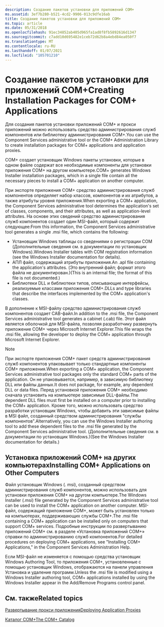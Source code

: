 ```yaml
---
description: Создание пакетов установки для приложений COM+
ms.assetid: 3ef7b280-b521-4cd2-9906-013c9dfe16ab
title: Создание пакетов установки для приложений COM+
ms.topic: article
ms.date: 05/31/2018
ms.openlocfilehash: 91ec34852ab405d965fa1ad8f8fb5892616d1347
ms.sourcegitcommit: c7add10d695482e1ceb72d62b8a4ebd84ea050f7
ms.translationtype: MT
ms.contentlocale: ru-RU
ms.lasthandoff: 01/07/2021
ms.locfileid: "105701210"
---
```

# <a name="creating-installation-packages-for-com-applications"></a><span data-ttu-id="795b0-103">Создание пакетов установки для приложений COM+</span><span class="sxs-lookup"><span data-stu-id="795b0-103">Creating Installation Packages for COM+ Applications</span></span>

<span data-ttu-id="795b0-104">Для создания пакетов установки приложений COM+ и прокси приложений можно использовать средство администрирования служб компонентов или библиотеку администрирования COM+.</span><span class="sxs-lookup"><span data-stu-id="795b0-104">You can use the Component Services administrative tool or the COM+ Administration Library to create installation packages for COM+ applications and application proxies.</span></span>

<span data-ttu-id="795b0-105">COM+ создает установщик Windows пакеты установки, которые в одном файле содержат все необходимые компоненты для установки приложения COM+ на другом компьютере.</span><span class="sxs-lookup"><span data-stu-id="795b0-105">COM+ generates Windows Installer installation packages, which in a single file contain all the necessary pieces to install a COM+ application on another computer.</span></span>

<span data-ttu-id="795b0-106">При экспорте приложения COM+ средство администрирования служб компонентов определяет набор классов, компонентов и их атрибутов, а также атрибуты уровня приложения.</span><span class="sxs-lookup"><span data-stu-id="795b0-106">When exporting a COM+ application, the Component Services administrative tool determines the application's set of classes, components, and their attributes, as well as application-level attributes.</span></span> <span data-ttu-id="795b0-107">На основе этих сведений средство администрирования служб компонентов создает один MSI-файл, который содержит следующее:</span><span class="sxs-lookup"><span data-stu-id="795b0-107">From this information, the Component Services administrative tool generates a single .msi file, which contains the following:</span></span>

-   <span data-ttu-id="795b0-108">Установщик Windows таблицы со сведениями о регистрации COM (Дополнительные сведения см. в документации по установщик Windows).</span><span class="sxs-lookup"><span data-stu-id="795b0-108">Windows Installer tables with COM registration information (see the Windows Installer documentation for details).</span></span>
-   <span data-ttu-id="795b0-109">АПЛ файл, содержащий атрибуты приложения.</span><span class="sxs-lookup"><span data-stu-id="795b0-109">An .apl file containing the application's attributes.</span></span> <span data-ttu-id="795b0-110">(Это внутренний файл; формат этого файла не документирован.)</span><span class="sxs-lookup"><span data-stu-id="795b0-110">(This is an internal file; the format of this file is not documented.)</span></span>
-   <span data-ttu-id="795b0-111">Библиотеки DLL и библиотеки типов, описывающие интерфейсы, реализуемые классами приложения COM+.</span><span class="sxs-lookup"><span data-stu-id="795b0-111">DLLs and type libraries that describe the interfaces implemented by the COM+ application's classes.</span></span>

<span data-ttu-id="795b0-112">В дополнение к MSI-файлу средство администрирования служб компонентов создает CAB-файл.</span><span class="sxs-lookup"><span data-stu-id="795b0-112">In addition to the .msi file, the Component Services administrative tool generates a cabinet (.cab) file.</span></span> <span data-ttu-id="795b0-113">Этот файл является оболочкой для MSI-файла, позволяя разработчику развернуть приложение COM+ через Microsoft Internet Explorer.</span><span class="sxs-lookup"><span data-stu-id="795b0-113">This file wraps the .msi file, allowing the developer to deploy the COM+ application through Microsoft Internet Explorer.</span></span>

> [!Note]  
> <span data-ttu-id="795b0-114">При экспорте приложения COM+ пакет средств администрирования служб компонентов упаковывает только стандартные компоненты COM+ приложения.</span><span class="sxs-lookup"><span data-stu-id="795b0-114">When exporting a COM+ application, the Component Services administrative tool packages only the standard COM+ parts of the application.</span></span> <span data-ttu-id="795b0-115">Он не упаковывается, например, в зависимую библиотеку DLL или файлы данных.</span><span class="sxs-lookup"><span data-stu-id="795b0-115">It does not package, for example, any dependent DLL or data files.</span></span> <span data-ttu-id="795b0-116">Перед установкой приложения COM+ необходимо сначала установить на компьютере зависимые DLL-файлы.</span><span class="sxs-lookup"><span data-stu-id="795b0-116">The dependent DLL files must first be installed on a computer prior to installing the COM+ application.</span></span> <span data-ttu-id="795b0-117">Кроме того, можно использовать средство разработки установщик Windows, чтобы добавить эти зависимые файлы в MSI файл, созданный средством администрирования "службы компонентов".</span><span class="sxs-lookup"><span data-stu-id="795b0-117">Alternatively, you can use the Windows Installer authoring tool to add these dependent files to the .msi file generated by the Component Services administrative tool.</span></span> <span data-ttu-id="795b0-118">(Дополнительные сведения см. в документации по установщик Windows.)</span><span class="sxs-lookup"><span data-stu-id="795b0-118">(See the Windows Installer documentation for details.)</span></span>

 

## <a name="installing-com-applications-on-other-computers"></a><span data-ttu-id="795b0-119">Установка приложений COM+ на других компьютерах</span><span class="sxs-lookup"><span data-stu-id="795b0-119">Installing COM+ Applications on Other Computers</span></span>

<span data-ttu-id="795b0-120">Файл установщик Windows (. msi), созданный средством администрирования служб компонентов, можно использовать для установки приложения COM+ на другом компьютере.</span><span class="sxs-lookup"><span data-stu-id="795b0-120">The Windows Installer (.msi) file generated by the Component Services administrative tool can be used to install the COM+ application on another computer.</span></span> <span data-ttu-id="795b0-121">MSI-файл, содержащий приложение COM+, может быть установлен только на компьютерах, поддерживающих службы COM+.</span><span class="sxs-lookup"><span data-stu-id="795b0-121">The .msi file containing a COM+ application can be installed only on computers that support COM+ services.</span></span> <span data-ttu-id="795b0-122">Подробные инструкции по развертыванию приложений COM+ см. в разделе «Установка приложений COM+» справки по администрированию служб компонентов.</span><span class="sxs-lookup"><span data-stu-id="795b0-122">For detailed procedures on deploying COM+ applications, see "Installing COM+ Applications," in the Component Services Administration Help.</span></span>

<span data-ttu-id="795b0-123">Если MSI-файл не изменяется с помощью средства установщик Windows Authoring Tool, то приложения COM+, установленные с помощью установщик Windows, отображаются на панели управления Установка и удаление программ.</span><span class="sxs-lookup"><span data-stu-id="795b0-123">Unless the .msi file is modified using a Windows Installer authoring tool, COM+ applications installed by using the Windows Installer appear in the Add/Remove Programs control panel.</span></span>

## <a name="related-topics"></a><span data-ttu-id="795b0-124">См. также</span><span class="sxs-lookup"><span data-stu-id="795b0-124">Related topics</span></span>

<dl> <dt>

[<span data-ttu-id="795b0-125">Развертывание прокси приложения</span><span class="sxs-lookup"><span data-stu-id="795b0-125">Deploying Application Proxies</span></span>](deploying-application-proxies.md)
</dt> <dt>

[<span data-ttu-id="795b0-126">Каталог COM+</span><span class="sxs-lookup"><span data-stu-id="795b0-126">The COM+ Catalog</span></span>](the-com--catalog.md)
</dt> </dl>

 

 



